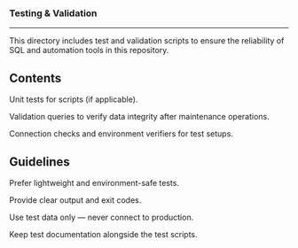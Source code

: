 ### Testing & Validation
---
This directory includes test and validation scripts to ensure the reliability of SQL and automation tools in this repository.

## Contents

Unit tests for scripts (if applicable).

Validation queries to verify data integrity after maintenance operations.

Connection checks and environment verifiers for test setups.

## Guidelines

Prefer lightweight and environment-safe tests.

Provide clear output and exit codes.

Use test data only — never connect to production.

Keep test documentation alongside the test scripts.

